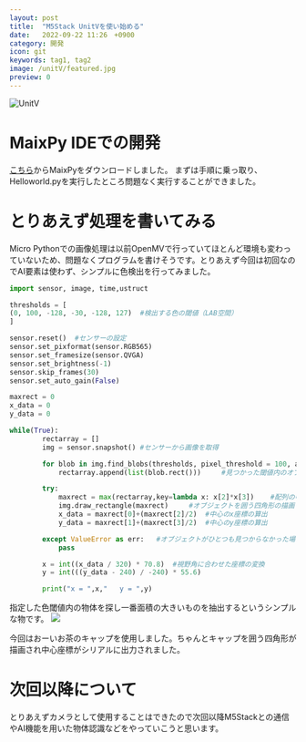 ```yaml
---
layout: post
title:  "M5Stack UnitVを使い始める"
date:   2022-09-22 11:26　+0900
category: 開発
icon: git
keywords: tag1, tag2
image: /unitV/featured.jpg
preview: 0
---
```


![UnitV]({{site.baseurl}}/post-img/開発/unitV/unitV.jpeg)

# MaixPy IDEでの開発
[こちら](http://dl.sipeed.com/shareURL/MAIX/MaixPy/ide/v0.2.5 "MaixyPy")からMaixPyをダウンロードしました。
まずは手順に乗っ取り、Helloworld.pyを実行したところ問題なく実行することができました。
# とりあえず処理を書いてみる
Micro Pythonでの画像処理は以前OpenMVで行っていてほとんど環境も変わっていないため、問題なくプログラムを書けそうです。とりあえず今回は初回なのでAI要素は使わず、シンプルに色検出を行ってみました。
```python
import sensor, image, time,ustruct

thresholds = [
(0, 100, -128, -30, -128, 127)  #検出する色の閾値（LAB空間）
]

sensor.reset()  #センサーの設定
sensor.set_pixformat(sensor.RGB565)
sensor.set_framesize(sensor.QVGA)
sensor.set_brightness(-1)
sensor.skip_frames(30)
sensor.set_auto_gain(False)

maxrect = 0
x_data = 0
y_data = 0

while(True):
        rectarray = []
        img = sensor.snapshot() #センサーから画像を取得

        for blob in img.find_blobs(thresholds, pixel_threshold = 100, area_threshold = 100, merge = True, margin = 5):
            rectarray.append(list(blob.rect()))     #見つかった閾値内のオブジェクトをリストに格納

        try:
            maxrect = max(rectarray,key=lambda x: x[2]*x[3])    #配列の中から面積の一番大きい物を選定
            img.draw_rectangle(maxrect)     #オブジェクトを囲う四角形の描画
            x_data = maxrect[0]+(maxrect[2]/2)  #中心のx座標の算出
            y_data = maxrect[1]+(maxrect[3]/2)  #中心のy座標の算出

        except ValueError as err:   #オブジェクトがひとつも見つからなかった場合の例外処理
            pass

        x = int((x_data / 320) * 70.8)  #視野角に合わせた座標の変換
        y = int(((y_data - 240) / -240) * 55.6)

        print("x = ",x,"   y = ",y)
```
指定した色閾値内の物体を探し一番面積の大きいものを抽出するというシンプルな物です。
![]({{site.baseurl}}/post-img/開発/unitV/unitVprog.png)

今回はおーいお茶のキャップを使用しました。ちゃんとキャップを囲う四角形が描画され中心座標がシリアルに出力されました。
# 次回以降について
とりあえずカメラとして使用することはできたので次回以降M5Stackとの通信やAI機能を用いた物体認識などをやっていこうと思います。

